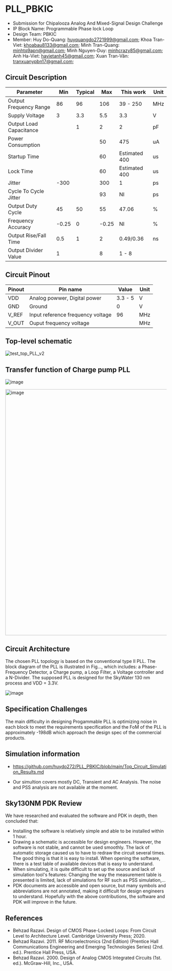 # PLL_PBKIC
- Submission for Chipalooza Analog And Mixed-Signal Design Challenge
- IP Block Name: Programmable Phase lock Loop 
- Design Team: PBKIC
- Member: Huy Do-Quang: huyquangdo2721999@gmail.com; Khoa Tran-Viet: khoabau8133@gmail.com; Minh Tran-Quang: minhtq9apn@gmail.com; Minh Nguyen-Duy: minhcrazy85@gmail.com; Anh Ha-Viet: havietanh45@gmail.com; Xuan Tran-Văn: tranxuanypbn17@gmail.com;

## Circuit Description
| Parameter                           | Min | Typical | Max        | This work | Unit   |
| ----------------------------------- | --- | ------- | ---------- | --------- | ------ | 
| Output Frequency Range              |  86 |    96   |     106    |       39 - 250  |   MHz  | 
| Supply Voltage                      |   3 |   3.3   |      5.5   |            3.3  |    V   | 
| Output Load Capacitance             |     |   1     |         2  |             2  |     pF | 
| Power Consumption                   |     |         |        50  |            475  |      uA| 
| Startup Time                        |     |         |        60  | Estimated 400  |      us|
| Lock Time                           |     |         |        60  | Estimated 400  |      us|  
| Jitter                              |-300 |         |       300  |              1  |      ps| 
| Cycle To Cycle Jitter               |     |         |        93  |             NI  |      ps|  
| Output Duty Cycle                   |  45 |     50  |        55  |          47.06  |       %| 
| Frequency Accuracy                  |-0.25|      0  |     -0.25  |             NI  |       %|
| Output Rise/Fall Time               |  0.5|      1  |         2  |      0.49/0.36  |      ns|
| Output Divider Value                |   1 |         |         8  |          1 - 8  |        |   

## Circuit Pinout
| Pinout | Pin name | Value | Unit |
| --- | --- | --- | -- |
|VDD|Analog powwer, Digital power|3.3 - 5|V|
|GND|Ground|0|V|
|V_REF|Input reference frequency voltage|96|MHz|
|V_OUT|Ouput frequency voltage||MHz|

## Top-level schematic

![test_top_PLL_v2](https://github.com/huydo272/PLL_PBKIC/assets/84896940/0ed168b3-c959-4ed9-bf96-26a3eab0032e)

## Transfer function of Charge pump PLL

![image](https://github.com/huydo272/PLL_PBKIC/assets/84896940/a4993e87-39d0-47ca-9379-bc051bb41b69)

<img width="767" alt="image" src="https://github.com/huydo272/PLL_PBKIC/assets/84896940/ef759e7a-f4e5-48dd-a038-bc2eec075478">

## Circuit Architecture

The chosen PLL topology is based on the conventional type II PLL. The block diagram of the PLL is illustrated in Fig…, which includes: a Phase-Frequency Detector, a Charge pump, a Loop Filter, a Voltage controller and a N-Divider. The supposed PLL is designed for the SkyWater 130 nm process and VDD = 3.3V.

![image](https://github.com/huydo272/PLL_PBKIC/assets/84896940/3eda4a4d-d34d-4b39-b286-8310c4c145b7)

## Specification Challenges
The main difficulty in designing Progammable PLL is optimizing noise in each block to meet the requirements specification and the FoM of the PLL is approximately -198dB which approach the design spec of the commercial products. 

## Simulation information

- https://github.com/huydo272/PLL_PBKIC/blob/main/Top_Circuit_Simulation_Results.md

- Our simultion covers mostly DC, Transient and AC Analysis. The noise and PSS analysis are not available at the  moment.

## Sky130NM PDK Review
We have researched and evaluated the software and PDK in depth, then concluded that:
- Installing the software is relatively simple and able to be installed within 1 hour.
- Drawing a schematic is accessible for design engineers. However, the software is not stable, and cannot be used smoothly. The lack of automatic storage caused us to have to redraw the circuit several times. The good thing is that it is easy to install. When opening the software, there is a test table of available devices that is easy to understand.
- When simulating, it is quite difficult to set up the source and lack of simulation tool's features: Changing the way the measurement table is presented is limited, lack of simulations for RF such as PSS simulation,...
- PDK documents are accessible and open source, but many symbols and abbreviations are not annotated, making it difficult for design engineers to understand.
Hopefully with the above contributions, the software and PDK will improve in the future.

## References
- Behzad Razavi. Design of CMOS Phase-Locked Loops: From Circuit Level to Architecture Level. Cambridge University Press; 2020.
- Behzad Razavi. 2011. RF Microelectronics (2nd Edition) (Prentice Hall Communications Engineering and Emerging Technologies Series) (2nd. ed.). Prentice Hall Press, USA.
- Behzad Razavi. 2000. Design of Analog CMOS Integrated Circuits (1st. ed.). McGraw-Hill, Inc., USA.



  
